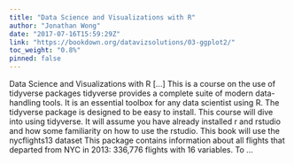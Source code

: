```yaml
---
title: "Data Science and Visualizations with R"
author: "Jonathan Wong"
date: "2017-07-16T15:59:29Z"
link: "https://bookdown.org/datavizsolutions/03-ggplot2/"
toc_weight: "0.8%"
pinned: false
---
```


Data Science and Visualizations with R [...] This is a course on the use of tidyverse packages tidyverse provides a complete suite of modern data-handling tools. It is an essential toolbox for any data scientist using R. The tidyverse package is designed to be easy to install. This course will dive into using tidyverse. It will assume you have already installed r and rstudio and how some familiarity on how to use the rstudio. This book will use the nycflights13 dataset This package contains information about all flights that departed from NYC in 2013: 336,776 flights with 16 variables. To ...
